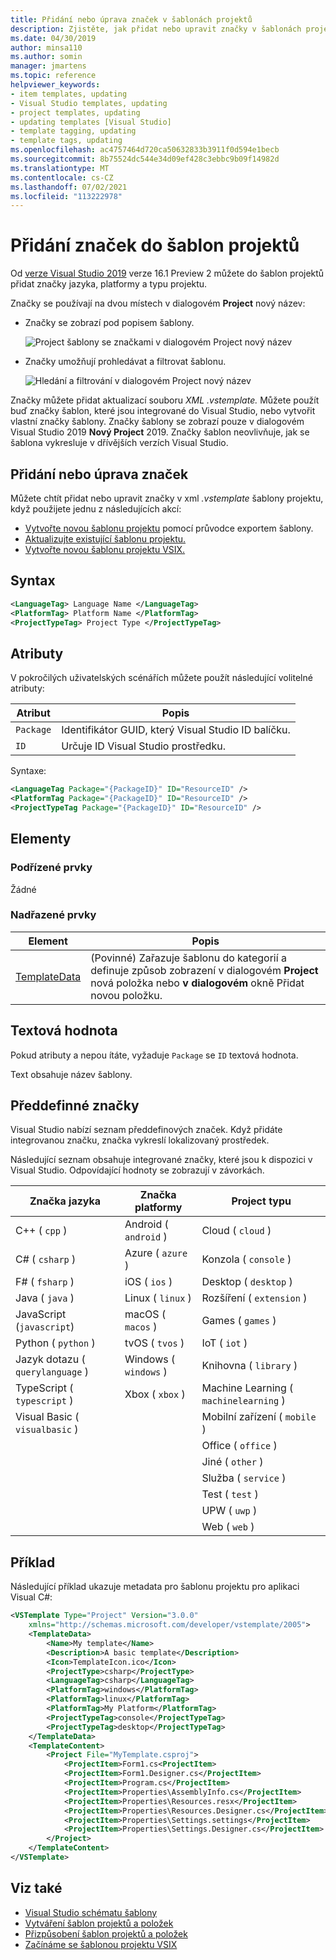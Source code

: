 ```yaml
---
title: Přidání nebo úprava značek v šablonách projektů
description: Zjistěte, jak přidat nebo upravit značky v šablonách projektů v Visual Studio.
ms.date: 04/30/2019
author: minsa110
ms.author: somin
manager: jmartens
ms.topic: reference
helpviewer_keywords:
- item templates, updating
- Visual Studio templates, updating
- project templates, updating
- updating templates [Visual Studio]
- template tagging, updating
- template tags, updating
ms.openlocfilehash: ac4757464d720ca50632833b3911f0d594e1becb
ms.sourcegitcommit: 8b75524dc544e34d09ef428c3ebbc9b09f14982d
ms.translationtype: MT
ms.contentlocale: cs-CZ
ms.lasthandoff: 07/02/2021
ms.locfileid: "113222978"
---
```

# <a name="add-tags-to-project-templates"></a>Přidání značek do šablon projektů

Od [verze Visual Studio 2019](https://visualstudio.microsoft.com/downloads/) verze 16.1 Preview 2 můžete do šablon projektů přidat značky jazyka, platformy a typu projektu. 

Značky se používají na dvou místech v dialogovém **Project** nový název:

- Značky se zobrazí pod popisem šablony.

   ![Project šablony se značkami v dialogovém Project nový název](media/npd-item-with-template-tags.png)

- Značky umožňují prohledávat a filtrovat šablonu.

   ![Hledání a filtrování v dialogovém Project nový název](media/npd-search-and-filter.png)

Značky můžete přidat aktualizací souboru *XML .vstemplate.* Můžete použít buď značky šablon, které jsou integrované do Visual Studio, nebo vytvořit vlastní značky šablony. Značky šablony se zobrazí pouze v dialogovém Visual Studio 2019 **Nový Project** 2019. Značky šablon neovlivňuje, jak se šablona vykresluje v dřívějších verzích Visual Studio.

## <a name="add-or-edit-tags"></a>Přidání nebo úprava značek

Můžete chtít přidat nebo upravit značky v xml *.vstemplate* šablony projektu, když použijete jednu z následujících akcí:

* [Vytvořte novou šablonu projektu](how-to-create-project-templates.md) pomocí průvodce exportem šablony.
* [Aktualizujte existující šablonu projektu.](how-to-update-existing-templates.md)
* [Vytvořte novou šablonu projektu VSIX.](../extensibility/getting-started-with-the-vsix-project-template.md)

## <a name="syntax"></a>Syntax

```xml
<LanguageTag> Language Name </LanguageTag>
<PlatformTag> Platform Name </PlatformTag>
<ProjectTypeTag> Project Type </ProjectTypeTag>
```

## <a name="attributes"></a>Atributy

V pokročilých uživatelských scénářích můžete použít následující volitelné atributy:

|Atribut|Popis|
|---------------|-----------------|
|`Package`|Identifikátor GUID, který Visual Studio ID balíčku.|
|`ID`|Určuje ID Visual Studio prostředku.|

Syntaxe:

```xml
<LanguageTag Package="{PackageID}" ID="ResourceID" />
<PlatformTag Package="{PackageID}" ID="ResourceID" />
<ProjectTypeTag Package="{PackageID}" ID="ResourceID" />
```

## <a name="elements"></a>Elementy

### <a name="child-elements"></a>Podřízené prvky

Žádné

### <a name="parent-elements"></a>Nadřazené prvky

|Element|Popis|
|-------------|-----------------|
|[TemplateData](../extensibility/templatedata-element-visual-studio-templates.md)|(Povinné) Zařazuje šablonu do kategorií a definuje způsob zobrazení v dialogovém **Project** nová položka nebo **v dialogovém** okně Přidat novou položku.|

## <a name="text-value"></a>Textová hodnota

Pokud atributy a nepou ítáte, vyžaduje `Package` se `ID` textová hodnota.

Text obsahuje název šablony.

## <a name="built-in-tags"></a>Předdefinné značky

Visual Studio nabízí seznam předdefinových značek. Když přidáte integrovanou značku, značka vykreslí lokalizovaný prostředek. 

Následující seznam obsahuje integrované značky, které jsou k dispozici v Visual Studio. Odpovídající hodnoty se zobrazují v závorkách.

| Značka jazyka | Značka platformy | Project typu |
| -- | -- | -- |
| C++ ( `cpp` ) | Android ( `android` ) | Cloud ( `cloud` ) |
| C# ( `csharp` ) | Azure ( `azure` ) | Konzola ( `console` ) |
| F# ( `fsharp` ) | iOS ( `ios` ) | Desktop ( `desktop` ) |
| Java ( `java` ) | Linux ( `linux` ) | Rozšíření ( `extension` ) |
| JavaScript (`javascript`) | macOS ( `macos` ) | Games ( `games` ) |
| Python ( `python` ) | tvOS ( `tvos` ) | IoT ( `iot` ) |
| Jazyk dotazu ( `querylanguage` ) | Windows ( `windows` ) | Knihovna ( `library` ) |
| TypeScript ( `typescript` ) | Xbox ( `xbox` ) | Machine Learning ( `machinelearning` ) |
| Visual Basic ( `visualbasic` ) | | Mobilní zařízení ( `mobile` ) |
| | | Office ( `office` ) |
| | | Jiné ( `other` ) |
| | | Služba ( `service` ) |
| | | Test ( `test` ) |
| | | UPW ( `uwp` ) |
| | | Web ( `web` ) |

## <a name="example"></a>Příklad

Následující příklad ukazuje metadata pro šablonu projektu pro aplikaci Visual C#:

```xml
<VSTemplate Type="Project" Version="3.0.0"
    xmlns="http://schemas.microsoft.com/developer/vstemplate/2005">
    <TemplateData>
        <Name>My template</Name>
        <Description>A basic template</Description>
        <Icon>TemplateIcon.ico</Icon>
        <ProjectType>csharp</ProjectType>
        <LanguageTag>csharp</LanguageTag>
        <PlatformTag>windows</PlatformTag>
        <PlatformTag>linux</PlatformTag>
        <PlatformTag>My Platform</PlatformTag>
        <ProjectTypeTag>console</ProjectTypeTag>
        <ProjectTypeTag>desktop</ProjectTypeTag>
    </TemplateData>
    <TemplateContent>
        <Project File="MyTemplate.csproj">
            <ProjectItem>Form1.cs<ProjectItem>
            <ProjectItem>Form1.Designer.cs</ProjectItem>
            <ProjectItem>Program.cs</ProjectItem>
            <ProjectItem>Properties\AssemblyInfo.cs</ProjectItem>
            <ProjectItem>Properties\Resources.resx</ProjectItem>
            <ProjectItem>Properties\Resources.Designer.cs</ProjectItem>
            <ProjectItem>Properties\Settings.settings</ProjectItem>
            <ProjectItem>Properties\Settings.Designer.cs</ProjectItem>
        </Project>
    </TemplateContent>
</VSTemplate>
```

## <a name="see-also"></a>Viz také

- [Visual Studio schématu šablony](../extensibility/visual-studio-template-schema-reference.md)
- [Vytváření šablon projektů a položek](creating-project-and-item-templates.md)
- [Přizpůsobení šablon projektů a položek](customizing-project-and-item-templates.md)
- [Začínáme se šablonou projektu VSIX](../extensibility/getting-started-with-the-vsix-project-template.md)
